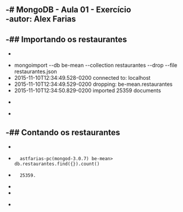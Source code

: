 -# MongoDB - Aula 01 - Exercício        
-autor: Alex Farias     
-       
-## Importando os restaurantes      
-       
-    ```        
-   mongoimport --db be-mean --collection restaurantes --drop --file restaurantes.json      
-   2015-11-10T12:34:49.528-0200    connected to: localhost     
-   2015-11-10T12:34:49.529-0200    dropping: be-mean.restaurantes      
-   2015-11-10T12:34:50.829-0200    imported 25359 documents        
-    ```        
-       
-## Contando os restaurantes        
-       
-    ```        
-       astfarias-pc(mongod-3.0.7) be-mean> db.restaurantes.find({}).count()        
-       25359.       
-       
-       
-    ```
